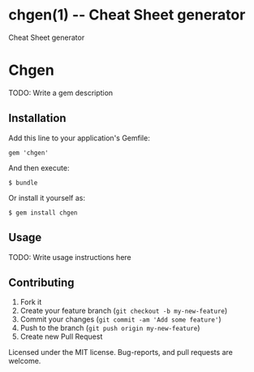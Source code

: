 chgen(1) -- Cheat Sheet generator
=================================

Cheat Sheet generator

# Chgen

TODO: Write a gem description

## Installation

Add this line to your application's Gemfile:

    gem 'chgen'

And then execute:

    $ bundle

Or install it yourself as:

    $ gem install chgen

## Usage

TODO: Write usage instructions here

## Contributing

1. Fork it
2. Create your feature branch (`git checkout -b my-new-feature`)
3. Commit your changes (`git commit -am 'Add some feature'`)
4. Push to the branch (`git push origin my-new-feature`)
5. Create new Pull Request

Licensed under the MIT license. Bug-reports, and pull requests are welcome.
